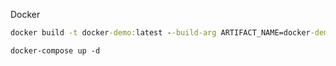 Docker

```cmd
docker build -t docker-demo:latest --build-arg ARTIFACT_NAME=docker-demo.jar --build-arg CONTAINER_PORT=8080 --progress=plain --no-cache .
```

```
docker-compose up -d
```


